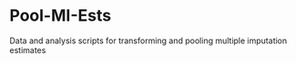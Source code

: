 # Pool-MI-Ests
Data and analysis scripts for transforming and pooling multiple imputation estimates
